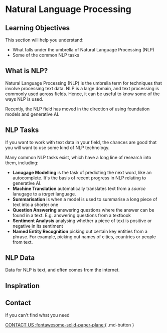 # Natural Language Processing


## Learning Objectives
This section will help you understand:

- What falls under the umbrella of Natural Language Processing (NLP)
- Some of the common NLP tasks

## What is NLP?

Natural Language Processing (NLP) is the umbrella term for techniques that involve processing text data. NLP is a large domain, and text processing is commonly used across fields. Hence, it can be useful to know some of the ways NLP is used.

Recently, the NLP field has moved in the direction of using foundation models and generative AI.

## NLP Tasks

If you want to work with text data in your field, the chances are good that you will want to use some kind of NLP technology. 

Many common NLP tasks exist, which have a long line of research into them, including:

- **Lanugage Modelling** is the task of predicting the next word, like an autocomplete. It's the basis of recent progress in NLP relating to generative AI. 
- **Machine Translation** automatically translates text from a _source_ lanugage to a _target_ language. 
- **Summarisation** is when a model is used to summarise a long piece of text into a shorter one
- **Question Answering** answering questions where the answer can be found in a text. E.g. answering questions from a textbook
- **Sentiment Analysis** analysing whether a piece of text is positive or negative in its sentiment
- **Named Entity Recognition** picking out certain key entities from a phrase. For example, picking out names of cities, countries or people from text. 



## NLP Data

Data for NLP is text, and often comes from the internet. 


## Inspiration


## Contact

If you can't find what you need

[CONTACT US :fontawesome-solid-paper-plane:](mailto:accelerate-mle@cst.cam.ac.uk){ .md-button }





